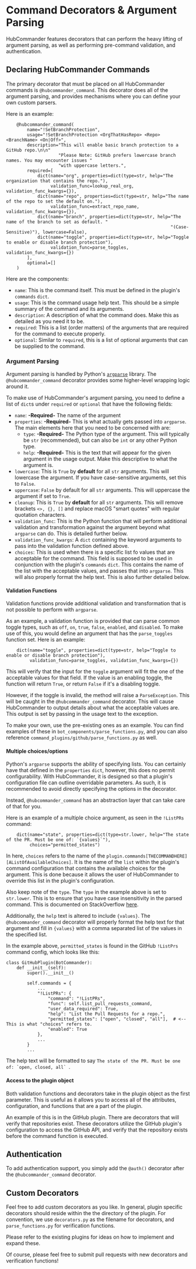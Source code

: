 Command Decorators & Argument Parsing
===================
HubCommander features decorators that can perform the heavy lifting of argument parsing, as well as performing
pre-command validation, and authentication.

Declaring HubCommander Commands
-------------
The primary decorator that must be placed on all HubCommander commands is `@hubcommander_command`. This decorator
does all of the argument parsing, and provides mechanisms where you can define your own custom parsers.

Here is an example:
```
    @hubcommander_command(
        name="!SetBranchProtection",
        usage="!SetBranchProtection <OrgThatHasRepo> <Repo> <BranchName> <On|Off>",
        description="This will enable basic branch protection to a GitHub repo.\n\n"
                    "Please Note: GitHub prefers lowercase branch names. You may encounter issues "
                    "with uppercase letters.",
        required=[
            dict(name="org", properties=dict(type=str, help="The organization that contains the repo."),
                 validation_func=lookup_real_org, validation_func_kwargs={}),
            dict(name="repo", properties=dict(type=str, help="The name of the repo to set the default on."),
                 validation_func=extract_repo_name, validation_func_kwargs={}),
            dict(name="branch", properties=dict(type=str, help="The name of the branch to set as default. "
                                                               "(Case-Sensitive)"), lowercase=False),
            dict(name="toggle", properties=dict(type=str, help="Toggle to enable or disable branch protection"),
                 validation_func=parse_toggles, validation_func_kwargs={})
        ],
        optional=[]
    )
```

Here are the components:
- `name`: This is the command itself. This must be defined in the plugin's `commands` `dict`.
- `usage`: This is the command usage help text. This should be a simple summary of the command and its arguments.
- `description`: A description of what the command does. Make this as detailed as you need it to be.
- `required`: This is a list (order matters) of the arguments that are required for the command to execute properly.
- `optional`: Similar to `required`, this is a list of optional arguments that can be supplied to the command.

### Argument Parsing
Argument parsing is handled by Python's [`argparse`](https://docs.python.org/3/library/argparse.html) library.
The `@hubcommander_command` decorator provides some higher-level wrapping logic around it.

To make use of HubCommander's argument parsing, you need to define a list of `dict`s under `required` or `optional`
that have the following fields:
- `name`: **-Required-** The name of the argument
- `properties`: **-Required-** This is what actually gets passed into `argparse`. The main elements here that you need to be concerned with are:
  - `type`: **-Required-** The Python type of the argument. This will typically be `str` (recommended), but can also be `int` or any other Python type.
  - `help`: **-Required-** This is the text that will appear for the given argument in the usage output. Make this descriptive to what the argument is.
- `lowercase`: This is `True` by **default** for all `str` arguments. This will lowercase the argument. If you have case-sensitive arguments, set this to `False`.
- `uppercase`: `False` by default for all `str` arguments. This will uppercase the argument if set to `True`.
- `cleanup`: This is `True` by **default** for all `str` arguments. This will remove brackets `<>, {}, []` and replace macOS "smart quotes" with regular quotation characters.
- `validation_func`: This is the Python function that will perform additional validation and transformation against the argument beyond what `argparse` can do. This is detailed further below.
- `validation_func_kwargs`: A `dict` containing the keyword arguments to pass into the validation function defined above.
- `choices`: This is used when there is a specific list fo values that are acceptable for the command. This field is supposed to be used
   in conjunction with the plugin's `commands` `dict`. This contains the name of the list with the acceptable values, and passes that
   into `argparse`. This will also properly format the help text. This is also further detailed below.


#### Validation Functions
Validation functions provide additional validation and transformation that is not possible to perform with `argparse`.

As an example, a validation function is provided that can parse common toggle types, such as `off`, `on`, `true`, `false`, `enabled`, and `disabled`.
To make use of this, you would define an argument that has the `parse_toggles` function set. Here is an example:
```
    dict(name="toggle", properties=dict(type=str, help="Toggle to enable or disable branch protection"),
         validation_func=parse_toggles, validation_func_kwargs={})
```
This will verify that the input for the `toggle` argument will fit the one of the acceptable values for that field.
If the value is an enabling toggle, the function will return `True`, or return `False` if it's a disabling toggle.

However, if the toggle is invalid, the method will raise a `ParseException`. This will be caught in the `@hubcommander_command` decorator.
This will cause HubCommander to output details about what the acceptable values are. This output is set by passing in the usage text to the exception.

To make your own, use the pre-existing ones as an example. You can find examples of these in `bot_components/parse_functions.py`,
and you can also reference `command_plugins/github/parse_functions.py` as well.


#### Multiple choices/options
Python's `argparse` supports the ability of specifying lists. You can certainly have that defined
in the `properties` `dict`, however, this does no permit configurability. With HubCommander, it
is designed so that a plugin's configuration file can outline overridable parameters. As such,
it is recommended to avoid directly specifying the options in the decorator.

Instead, `@hubcommander_command` has an abstraction layer that can take care of that for you.

Here is an example of a multiple choice argument, as seen in the `!ListPRs` command:
```
    dict(name="state", properties=dict(type=str.lower, help="The state of the PR. Must be one of: `{values}`"),
         choices="permitted_states")
```

In here, `choices` refers to the name of the `plugin.commands[THECOMMANDHERE][AListOfAvailableChoices]`. It is the name
of the `list` within the plugin's command configuration that contains the available choices for the argument. This is done
because it allows the user of HubCommander to override this list in the plugin's configuration.

Also keep note of the `type`. The `type` in the example above is set to `str.lower`. This is to ensure that you
have case insensitivity in the parsed command. This is documented on StackOverflow [here](https://stackoverflow.com/questions/27616778/case-insensitive-argparse-choices/27616814).

Additionally, the `help` text is altered to include `{values}`. The `@hubcommander_command` decorator will properly format
the help text for that argument and fill in `{values}` with a comma separated list of the values in the specified list.

In the example above, `permitted_states` is found in the GitHub `!ListPrs` command config, which looks like this:
```
class GitHubPlugin(BotCommander):
    def __init__(self):
        super().__init__()

        self.commands = {
            ...
            "!ListPRs": {
                "command": "!ListPRs",
                "func": self.list_pull_requests_command,
                "user_data_required": True,
                "help": "List the Pull Requests for a repo.",
                "permitted_states": ["open", "closed", "all"],  # <-- This is what "choices" refers to.
                "enabled": True
            },
            ...
        }
        ...
```
The help text will be formatted to say ``The state of the PR. Must be one of: `open, closed, all` ``.

#### Access to the plugin object
Both validation functions and decorators take in the plugin object as the first parameter. This is useful
as it allows you to access all of the attributes, configuration, and functions that are a part of the
plugin.

An example of this is in the GitHub plugin. There are decorators that will verify that
repositories exist. These decorators utilize the GitHub plugin's configuration to access
the GitHub API, and verify that the repository exists before the command function is executed.

## Authentication
To add authentication support, you simply add the `@auth()` decorator after the `@hubcommander_command` decorator.

Custom Decorators
-------------
Feel free to add custom decorators as you like. In general, plugin specific decorators should reside within the
the directory of the plugin. For convention, we use `decorators.py` as the filename for decorators, and
`parse_functions.py` for verification functions.

Please refer to the existing plugins for ideas on how to implement and expand these.

Of course, please feel free to submit pull requests with new decorators and verification functions!
